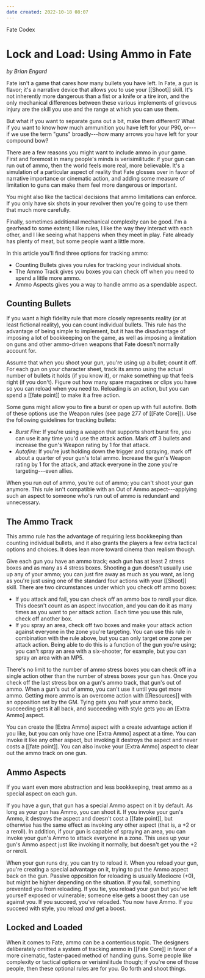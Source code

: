 ```yaml
---
date created: 2022-10-18 08:07
---
```


Fate Codex

# Lock and Load: Using Ammo in Fate

_by Brian Engard_

Fate isn't a game that cares how many bullets you have left. In Fate, a
gun is flavor; it's a narrative device that allows you to use your [[Shoot]]
skill. It's not inherently more dangerous than a fist or a knife or a
tire iron, and the only mechanical differences between these various
implements of grievous injury are the skill you use and the range at
which you can use them.

But what if you want to separate guns out a bit, make them different?
What if you want to know how much ammunition you have left for your P90,
or---if we use the term "guns" broadly---how many arrows you have left
for your compound bow?

There are a few reasons you might want to include ammo in your game.
First and foremost in many people's minds is verisimilitude: if your gun
can run out of ammo, then the world feels more real, more believable.
It's a simulation of a particular aspect of reality that Fate glosses
over in favor of narrative importance or cinematic action, and adding
some measure of limitation to guns can make them feel more dangerous or
important.

You might also like the tactical decisions that ammo limitations can
enforce. If you only have six shots in your revolver then you're going
to use them that much more carefully.

Finally, sometimes additional mechanical complexity can be good. I'm a
gearhead to some extent; I like rules, I like the way they interact with
each other, and I like seeing what happens when they meet in play. Fate
already has plenty of meat, but some people want a little more.

In this article you'll find three options for tracking ammo:

- Counting Bullets gives you rules for tracking your individual shots.
- The Ammo Track gives you boxes you can check off when you need to
  spend a little more ammo.
- Ammo Aspects gives you a way to handle ammo as a spendable aspect.

## Counting Bullets

If you want a high fidelity rule that more closely represents reality (or at least fictional reality), you can count individual bullets. This
rule has the advantage of being simple to implement, but it has the
disadvantage of imposing a lot of bookkeeping on the game, as well as
imposing a limitation on guns and other ammo-driven weapons that Fate
doesn't normally account for.

Assume that when you shoot your gun, you're using up a bullet; count it
off. For each gun on your character sheet, track its ammo using the
actual number of bullets it holds (if you know it), or make something up
that feels right (if you don't). Figure out how many spare magazines or
clips you have so you can reload when you need to. Reloading is an
action, but you can spend a [[fate point]] to make it a free action.

Some guns might allow you to fire a burst or open up with full autofire.
Both of these options use the Weapon rules (see page 277 of [[Fate Core]]).
Use the following guidelines for tracking bullets:

- _Burst Fire:_ If you're using a weapon that supports short burst
  fire, you can use it any time you'd use the attack action. Mark off
  3 bullets and increase the gun's Weapon rating by 1 for that attack.
- _Autofire:_ If you're just holding down the trigger and spraying,
  mark off about a quarter of your gun's total ammo. Increase the
  gun's Weapon rating by 1 for the attack, and attack everyone in the
  zone you're targeting---even allies.

When you run out of ammo, you're out of ammo; you can't shoot your gun
anymore. This rule isn't compatible with an Out of Ammo
aspect---applying such an aspect to someone who's run out of ammo is
redundant and unnecessary.

## The Ammo Track

This ammo rule has the advantage of requiring less bookkeeping than
counting individual bullets, and it also grants the players a few extra
tactical options and choices. It does lean more toward cinema than
realism though.

Give each gun you have an ammo track; each gun has at least 2 stress
boxes and as many as 4 stress boxes. Shooting a gun doesn't usually use
up any of your ammo; you can just fire away as much as you want, as long
as you're just using one of the standard four actions with your [[Shoot]]
skill. There are two circumstances under which you check off ammo boxes:

- If you attack and fail, you can check off an ammo box to reroll your
  dice. This doesn't count as an aspect invocation, and you can do it
  as many times as you want to per attack action. Each time you use
  this rule, check off another box.
- If you spray an area, check off two boxes and make your attack
  action against everyone in the zone you're targeting. You can use
  this rule in combination with the rule above, but you can only
  target one zone per attack action. Being able to do this is a
  function of the gun you're using; you can't spray an area with a
  six-shooter, for example, but you can spray an area with an MP5.

There's no limit to the number of ammo stress boxes you can check off in
a single action other than the number of stress boxes your gun has. Once
you check off the last stress box on a gun's ammo track, that gun's out
of ammo. When a gun's out of ammo, you can't use it until you get more
ammo. Getting more ammo is an overcome action with [[Resources]] with an
opposition set by the GM. Tying gets you half your ammo back, succeeding
gets it all back, and succeeding with style gets you an [Extra
Ammo] aspect.

You can create the [Extra Ammo] aspect with a create advantage
action if you like, but you can only have one [Extra Ammo]
aspect at a time. You can invoke it like any other aspect, but invoking
it destroys the aspect and never costs a [[fate point]]. You can also invoke
your [Extra Ammo] aspect to clear out the ammo track on one
gun.

## Ammo Aspects

If you want even more abstraction and less bookkeeping, treat ammo as a
special aspect on each gun.

If you have a gun, that gun has a special Ammo aspect on it by default.
As long as your gun has Ammo, you can shoot it. If you invoke your gun's
Ammo, it destroys the aspect and doesn't cost a [[fate point]], but
otherwise has the same effect as invoking any other aspect (that is, a
+2 or a reroll). In addition, if your gun is capable of spraying an
area, you can invoke your gun's Ammo to attack everyone in a zone. This
uses up your gun's Ammo aspect just like invoking it normally, but
doesn't get you the +2 or reroll.

When your gun runs dry, you can try to reload it. When you reload your
gun, you're creating a special advantage on it, trying to put the Ammo
aspect back on the gun. Passive opposition for reloading is usually
Mediocre (+0), but might be higher depending on the situation. If you
fail, something prevented you from reloading. If you tie, you reload
your gun but you've left yourself exposed or vulnerable; someone else
gets a boost they can use against you. If you succeed, you've reloaded.
You now have Ammo. If you succeed with style, you reload _and_ get a
boost.

## Locked and Loaded

When it comes to Fate, ammo can be a contentious topic. The designers
deliberately omitted a system of tracking ammo in [[Fate Core]] in favor of
a more cinematic, faster-paced method of handling guns. Some people like
complexity or tactical options or verisimilitude though; if you're one
of those people, then these optional rules are for you. Go forth and
shoot things.

